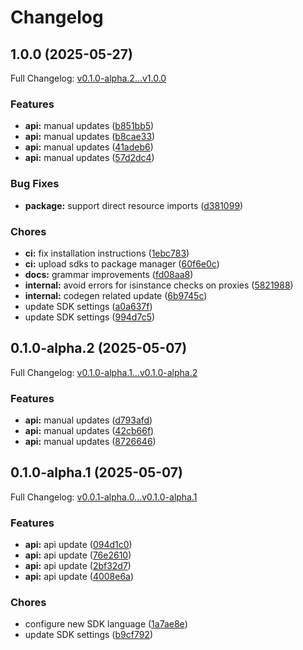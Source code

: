# Changelog

## 1.0.0 (2025-05-27)

Full Changelog: [v0.1.0-alpha.2...v1.0.0](https://github.com/flowaicom/flowai-sdk/compare/v0.1.0-alpha.2...v1.0.0)

### Features

* **api:** manual updates ([b851bb5](https://github.com/flowaicom/flowai-sdk/commit/b851bb54397e40ed96b0fd560450a2227df2b99d))
* **api:** manual updates ([b8cae33](https://github.com/flowaicom/flowai-sdk/commit/b8cae338c0b6365d313e164a3c663d943431d4b3))
* **api:** manual updates ([41adeb6](https://github.com/flowaicom/flowai-sdk/commit/41adeb6efc380a9af970d3919e36697dbc0d28f4))
* **api:** manual updates ([57d2dc4](https://github.com/flowaicom/flowai-sdk/commit/57d2dc4671a814aacbc6ed6e1509d3a3bbbd356e))


### Bug Fixes

* **package:** support direct resource imports ([d381099](https://github.com/flowaicom/flowai-sdk/commit/d381099beebda28d8de05709a3879728ad95f130))


### Chores

* **ci:** fix installation instructions ([1ebc783](https://github.com/flowaicom/flowai-sdk/commit/1ebc783e28f43d0605fd1652f9ed56dea8236ac2))
* **ci:** upload sdks to package manager ([60f6e0c](https://github.com/flowaicom/flowai-sdk/commit/60f6e0c03f569c9c81520bda5f45eb1acfbeb6c4))
* **docs:** grammar improvements ([fd08aa8](https://github.com/flowaicom/flowai-sdk/commit/fd08aa86e013c5a6864d5aaa5cda4fd5e12e7fc6))
* **internal:** avoid errors for isinstance checks on proxies ([5821988](https://github.com/flowaicom/flowai-sdk/commit/5821988d40777286ad9ba5e86f5a72ab1bd0266d))
* **internal:** codegen related update ([6b9745c](https://github.com/flowaicom/flowai-sdk/commit/6b9745cfa3da74e8a9fae9d3e9dc77960197537f))
* update SDK settings ([a0a637f](https://github.com/flowaicom/flowai-sdk/commit/a0a637f6a2a19be740536184a22381b03c6a3bbc))
* update SDK settings ([994d7c5](https://github.com/flowaicom/flowai-sdk/commit/994d7c507f462fdb25552dc4b1a261583af8ec1d))

## 0.1.0-alpha.2 (2025-05-07)

Full Changelog: [v0.1.0-alpha.1...v0.1.0-alpha.2](https://github.com/flowaicom/flowai-sdk/compare/v0.1.0-alpha.1...v0.1.0-alpha.2)

### Features

* **api:** manual updates ([d793afd](https://github.com/flowaicom/flowai-sdk/commit/d793afd76aac57b57304e4304fe5fd8422671391))
* **api:** manual updates ([42cb66f](https://github.com/flowaicom/flowai-sdk/commit/42cb66fcfa031e3059940fc654fa3a38f18ab0d5))
* **api:** manual updates ([8726646](https://github.com/flowaicom/flowai-sdk/commit/87266461257cda4521f358b34d18971c8db801b9))

## 0.1.0-alpha.1 (2025-05-07)

Full Changelog: [v0.0.1-alpha.0...v0.1.0-alpha.1](https://github.com/flowaicom/flowai-sdk/compare/v0.0.1-alpha.0...v0.1.0-alpha.1)

### Features

* **api:** api update ([094d1c0](https://github.com/flowaicom/flowai-sdk/commit/094d1c0bb92d3cb11a9202eb926f6dba035430ce))
* **api:** api update ([76e2610](https://github.com/flowaicom/flowai-sdk/commit/76e261068910e45c16fc3c04d94a819d2983fefd))
* **api:** api update ([2bf32d7](https://github.com/flowaicom/flowai-sdk/commit/2bf32d7bce8e51e42bb40b4672841f0a44ea5805))
* **api:** api update ([4008e6a](https://github.com/flowaicom/flowai-sdk/commit/4008e6ae0e249a9840be6af1ba2e09350fbc1f2b))


### Chores

* configure new SDK language ([1a7ae8e](https://github.com/flowaicom/flowai-sdk/commit/1a7ae8ed62d94f33c6fe92009c7d50f685143a62))
* update SDK settings ([b9cf792](https://github.com/flowaicom/flowai-sdk/commit/b9cf79282afd864683f64c8f608d43fa33a2484d))
